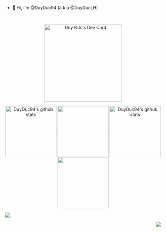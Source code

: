 - 👋 Hi, I’m @DuyDuc94 (a.k.a @DuyDucLH)
<br>
<p align="center">
  <a href="https://app.daily.dev/duyduc94">
    <img src="https://api.daily.dev/devcards/973512fc4b2940248b19a0c50df3fb74.png?r=v25" width="250" alt="Duy Đức's Dev Card"/>
  </a>
</p>
<p align="center">
  <a href="https://github.com/DuyDuc94/github-readme-stats#gh-light-mode-only">
    <img align="center" height="165" src="https://github-readme-stats.vercel.app/api?username=DuyDuc94&&hide=stars,issues&custom_title=My+Github+Stats&show_icons=true&rank_icon=github&theme=buefy#gh-light-mode-only" alt="DuyDuc94's github stats" />
  </a>
  <a href="https://github.com/DuyDuc94/github-readme-stats#gh-light-mode-only">
    <img align="center" height="165" src="https://github-readme-stats.vercel.app/api/top-langs/?username=DuyDuc94&layout=compact&theme=buefy#gh-light-mode-only" />
  </a>
  <a href="https://github.com/DuyDuc94/github-readme-stats#gh-dark-mode-only">
    <img align="center" height="165" src="https://github-readme-stats.vercel.app/api?username=DuyDuc94&&hide=stars,issues&custom_title=My+Github+Stats&show_icons=true&rank_icon=github&theme=tokyonight#gh-dark-mode-only" alt="DuyDuc94's github stats" />
  </a>
  <a href="https://github.com/DuyDuc94/github-readme-stats#gh-dark-mode-only">
    <img align="center" height="165" src="https://github-readme-stats.vercel.app/api/top-langs/?username=DuyDuc94&layout=compact&theme=tokyonight#gh-dark-mode-only" />
  </a>
</p>

![](https://hit.yhype.me/github/profile?user_id=117431803)
<!--<p align="center">
  <a href="mailto: duyduc.luonghuu@gmail.com">
   <img src="https://img.shields.io/badge/-ritikpr307-c14438?style=flat-square&logo=Gmail&logoColor=white&link=mailto:duyduc.luonghuu@gmail.com"/>
  </a>
  <a href="https://www.linkedin.com/in/ritik-rawal-698a18142/">
   <img src="https://img.shields.io/badge/-ritikrawal-blue?style=flat-square&logo=Linkedin&logoColor=white&link=https://www.linkedin.com/in/ritik-rawal-698a18142/"/>
  </a>
   <a href="https://twitter.com/ritikhere307">
   <img src="https://img.shields.io/badge/-ritikhere307-blue?style=flat-square&logo=twitter&logoColor=white&link=https://twitter.com/ritikhere307"/>
  </a>
</p>-->

<p align="right">
  <!--<img src="https://hit.yhype.me/github/profile?user_id=117431803" />-->
  <img src="https://komarev.com/ghpvc/?username=DuyDuc94&style=plastic&label=Who+See+Me" />
</p>
